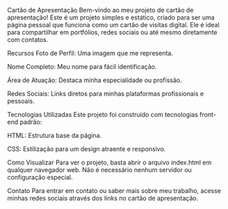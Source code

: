 Cartão de Apresentação
Bem-vindo ao meu projeto de cartão de apresentação! Este é um projeto simples e estático, criado para ser uma página pessoal que funciona como um cartão de visitas digital. Ele é ideal para compartilhar em portfólios, redes sociais ou até mesmo diretamente com contatos.

Recursos
Foto de Perfil: Uma imagem que me representa.

Nome Completo: Meu nome para fácil identificação.

Área de Atuação: Destaca minha especialidade ou profissão.

Redes Sociais: Links diretos para minhas plataformas profissionais e pessoais.

Tecnologias Utilizadas
Este projeto foi construído com tecnologias front-end padrão:

HTML: Estrutura base da página.

CSS: Estilização para um design atraente e responsivo.

Como Visualizar
Para ver o projeto, basta abrir o arquivo index.html em qualquer navegador web. Não é necessário nenhum servidor ou configuração especial.

Contato
Para entrar em contato ou saber mais sobre meu trabalho, acesse minhas redes sociais através dos links no cartão de apresentação.
